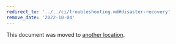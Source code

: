 ```yaml
---
redirect_to: '../../ci/troubleshooting.md#disaster-recovery'
remove_date: '2022-10-04'
---
```


This document was moved to [another location](../../ci/troubleshooting.md#disaster-recovery).

<!-- This redirect file can be deleted after <2022-10-04>. -->
<!-- Redirects that point to other docs in the same project expire in three months. -->
<!-- Redirects that point to docs in a different project or site (for example, link is not relative and starts with `https:`) expire in one year. -->
<!-- Before deletion, see: https://docs.gitlab.com/ee/development/documentation/redirects.html -->
